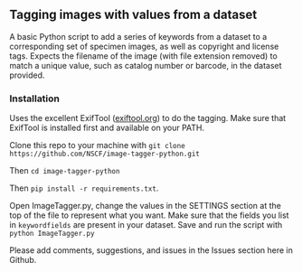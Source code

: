 ## Tagging images with values from a dataset

A basic Python script to add a series of keywords from a dataset to a corresponding set of specimen images, as well as copyright and license tags. Expects the filename of the image (with file extension removed) to match a unique value, such as catalog number or barcode, in the dataset provided. 

### Installation
Uses the excellent ExifTool ([exiftool.org](https://exiftool.org/)) to do the tagging. Make sure that ExifTool is installed first and available on your PATH.

Clone this repo to your machine with `git clone https://github.com/NSCF/image-tagger-python.git`

Then `cd image-tagger-python`

Then `pip install -r requirements.txt`.

Open ImageTagger.py, change the values in the SETTINGS section at the top of the file to represent what you want. Make sure that the fields you list in `keywordfields` are present in your dataset. Save and run the script with `python ImageTagger.py`

Please add comments, suggestions, and issues in the Issues section here in Github.
